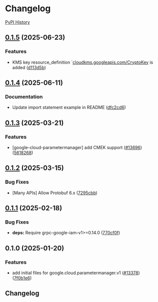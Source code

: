 # Changelog

[PyPI History][1]

[1]: https://pypi.org/project/google-cloud-parametermanager/#history

## [0.1.5](https://github.com/googleapis/google-cloud-python/compare/google-cloud-parametermanager-v0.1.4...google-cloud-parametermanager-v0.1.5) (2025-06-23)


### Features

* KMS key resource_definition `[cloudkms.googleapis.com/CryptoKey](https://www.google.com/url?sa=D&q=http%3A%2F%2Fcloudkms.googleapis.com%2FCryptoKey) is added ([d113d5b](https://github.com/googleapis/google-cloud-python/commit/d113d5b2d5e5a13143a55104cc0178df43ba0d5a))

## [0.1.4](https://github.com/googleapis/google-cloud-python/compare/google-cloud-parametermanager-v0.1.3...google-cloud-parametermanager-v0.1.4) (2025-06-11)


### Documentation

* Update import statement example in README ([dfc2cd6](https://github.com/googleapis/google-cloud-python/commit/dfc2cd6be6422baa45dcebc5ff6e7fc846bf5c7d))

## [0.1.3](https://github.com/googleapis/google-cloud-python/compare/google-cloud-parametermanager-v0.1.2...google-cloud-parametermanager-v0.1.3) (2025-03-21)


### Features

* [google-cloud-parametermanager] add CMEK support ([#13696](https://github.com/googleapis/google-cloud-python/issues/13696)) ([5618268](https://github.com/googleapis/google-cloud-python/commit/56182685892633bbe062b6f9819a73961bf24b20))

## [0.1.2](https://github.com/googleapis/google-cloud-python/compare/google-cloud-parametermanager-v0.1.1...google-cloud-parametermanager-v0.1.2) (2025-03-15)


### Bug Fixes

* [Many APIs] Allow Protobuf 6.x ([7295cbb](https://github.com/googleapis/google-cloud-python/commit/7295cbb7c3122eeff1042c3c543bfc9b8b3ca913))

## [0.1.1](https://github.com/googleapis/google-cloud-python/compare/google-cloud-parametermanager-v0.1.0...google-cloud-parametermanager-v0.1.1) (2025-02-18)


### Bug Fixes

* **deps:** Require grpc-google-iam-v1&gt;=0.14.0 ([770cf0f](https://github.com/googleapis/google-cloud-python/commit/770cf0f31125586a8622e9639f6d24c1bafa9b31))

## 0.1.0 (2025-01-20)


### Features

* add initial files for google.cloud.parametermanager.v1 ([#13378](https://github.com/googleapis/google-cloud-python/issues/13378)) ([7f0b1e6](https://github.com/googleapis/google-cloud-python/commit/7f0b1e61243ac5e0c06163ac334d15e636b8ddbf))

## Changelog
